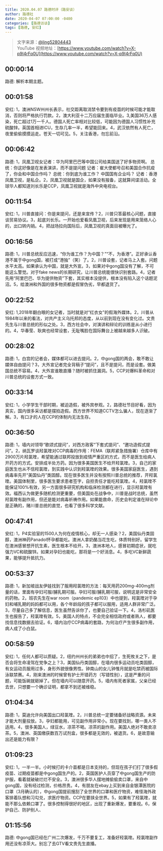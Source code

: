 ```yaml
---
title: 2020.04.07 路德时评（路安谈）
author: 路德社
date: 2020-04-07 07:00:00 -0400
categories: [路德访谈]
tags: [路德, 安红]
---
```


> 文字来源：[@ling52804443](https://twitter.com/ling52804443)  
> YouTube 视频地址：[https://www.youtube.com/watch?v=X-p9I4rFq0U](https://www.youtube.com/watch?v=X-p9I4rFq0U)

## 00:00:14

路德: 解析本期主题。

## 00:01:58

安红: 1，澳洲NSW州州长表示，社交距离取消禁令要到有疫苗的时候可能才能取消，否则将严格执行罚款。2，澳大利亚十二万应届生面临毕业。3,美国36万人感染，死亡超过1万一千人。德国人死亡率相对比较低，可能因为德国人习惯性补充硫酸锌。英国首相进ICU，生存几率一半，希望能回来。4，武汉依然有人死亡，夜里偷偷摸摸运走。苍天一切可见。5，关注香港，勿忘前沿。

## 00:06:42

路德: 1，凤凰卫视女记者：华为阿里巴巴等中国公司给美国送了好多物资啊。
总统：你这好像是在发表演讲，而不是提问题
记者：崔大使都号召和美国合作抗疫了，你会和中国合作吗？
总统：你到底为谁工作？ 中国国有企业吗？
记者：香港凤凰卫视，是私企。2，凤凰卫视就是国企，如果没有报备，这就算间谍活动。全球华人都知道刘长乐是CCP，凤凰卫视就是海外中央电视台。

## 00:11:54

安红: 1，川普直接问：你是来提问，还是来宣传？2，川普只答最核心问题，直接谈贸易协议。3，起底刘长乐。一开始也爱看凤凰卫视，后来发现是用来笼络人心的，出口转内销。4，把战场拉向国际后，凤凰卫视的真面目被曝光了。

## 00:16:56

路德: 1，川普总统反应迅速，“你为谁工作？为中国？”“不，为香港”。正好承认香港不属于中gong国，被打成“港独”（笑）了。2，川普设套，记者马上入套。问题水平太高。如果承认为中国，就是大外宣。3，如果对中gong国没有了解，不可能这么警觉。对于fake news的长期研究，让川普总统能很快识别套路。4，记者先用“阿里巴巴、华为提供物资”下套，其实根本没提供，根本没有陷入这个话题泥沼。5，给澳洲和外国的很多物资都是假冒伪劣，早都退货了。

## 00:22:52

安红: 1,2018年翻白眼的女记者，当时就是对“红衣女”的假海外媒体。2，川普从1984年以来的看法，对共产主义乌托邦的态度，从以前到现在没有变化过。文贵先生与川普总统的形似之处。3，西方社会中，对演讲和辩论的训练是从小进行的。4，华春莹、耿爽也经常设套，无耻嘴脸在国际舞台上被越来越多人识破。

## 00:28:02

路德: 1，白宫的记者会，媒体都可以进去提问。2，中gong国的两会，敢不敢让媒体自由提问？3，大外宣记者完全背稿子“提问”，且不是提问，而是设套。做美国总统不容易。4，大外宣谁敢直播？随时被抓住漏洞。5，CCP对爆料革命和对川普总统的设套方式一致。

## 00:33:14

安红: 1，小学学生干部时期，被迫造假，被外宾参观。2，路德社节目好看，因为真实，国内很多采访都是摆拍造假。西方世界不知道CCTV怎么骗人，现在逐渐了解。3，有口才的人在CCP的体制内无法生存。

## 00:36:50

路德: 1，墙内对领导“歌颂式提问”，对西方政客“下套式提问”、“邀功造假式提问”。2，纳瓦罗谈羟氯喹对CCP病毒的作用：FEMA（联邦紧急措施署）仓库中有2900万片羟氯喹，希望能通过联邦投放到疫情严重区的方式，而不是医生给病人开药方的方式。安排成半处方药。因为很多美国医生不给开羟氯喹。3，自己的家庭医生也从不信羟氯喹，到实践中认识到羟氯喹的效果。很多美国家庭医生，遇到病毒率先开“美国仙丹”类固醇。现在很多医生并没有按照川普总统的推荐，开羟氯喹。美国体制里，很多医生要求患者签字，自担责任才能吃羟氯喹。4，羟氯喹不能保证100%有效，另一方面很多研究机构和临床检测都在进行，显示羟氯喹有效。福西认为做更多随机检测更重要，但美国处在战争中，川普是战时总统，虽然羟氯喹有副作用，但还是能对病毒祈祷作用。如果能救命，历史会判定谁在辩论中是正确的，赌川普总统的直觉，也看了很多科学文献。

## 00:47:41

安红: 1，P4实验室的1500人为何在疫情核心，却无一人感染？2，美国仙丹类固醇，澳洲神药Panadol怀孕都能吃。澳洲人拿奶酪当花生吃，体质特别好。留学生在澳洲感冒想开抗生素，医生根本不给开。3，澳洲本地人，感冒初期症状，就吃强力VC和硫酸锌。如果对孕妇也能吃，那将是一个好消息。4，多吃VC新鲜蔬果，能够提升抵抗力。

## 00:53:37

路德: 1，新加坡战友伊娃找到了服用羟氯喹的方法：每天用药200mg-400mg剂量的话，里面有孕妇可服/脯乳期可服。孕妇可服/脯乳期可服，说明这是非常安全的药物。2，班农先生在war room（pandemic ep103）中也提到，羟氯喹对于孕妇和哺乳期的妈妈都可以用，各个年龄段的孩子都可以服用，适用人群非常广泛。3，尽量自己多了解信息，医生虽然告诉你了，也要自己验证一下。4，洛杉矶医生也报告了，羟氯喹有效。5，美国人的特点，不会完全相信政府或者熟人，都要找信息找数据去验证。6，墙内治疗CCP病毒的套路，为何治疗产生很多副作用，病人成了小白鼠。

## 00:58:59

安红: 1，任何人都可以质疑。2，纽约州州长的弟弟也中招了，生死攸关之下，是否会将生命凌驾在党争之上？3，美国仙丹类固醇，在墙内很多运动员吃类固醇，有女运动员服用过多，身形外貌很像男性。钟南山的女儿钟惟月就是吃禁药被国际泳联禁赛。4，刚来澳洲的时候曾有护士开错药方（写错性别），这是严重的问题，可能饭碗就砸掉了。但在墙内可以随意开药。5，墙内有死者家属，父亲已经去世，只想要一个确诊证明，都拿不到还被维稳。

## 01:04:34

路德: 1，莫迪允许向美国出口羟氯喹。2，川普总统一定要储备好战略资源。未来才能大剂量投放。3，孕妇都能用，可见副作用非常小。现在要找到，哪一类人不适用。4，很多美国人，绿豆水，凉茶不喝。凉茶的副作用。美国人绝对不敢卖凉茶。5，澳洲、英国缴获数百万试剂盒，很多都是无效的，被退货。6，是故意输出还是能力有限？

## 01:09:23

安红: 1，一半一半。小时候打的卡介苗都是日本支持的，但现在孩子们打了很多假疫苗、过期疫苗都是中gong国生产的。2，英国医护人员穿了中gong国生产的防护服，看着就破破烂烂不安全。3，澳洲很多华人摆地摊偷偷卖口罩，来自中gong国，没有经过检测，价格昂贵。4，有朋友在ebay上买到来自金银潭医院的口罩（3月确认的），中gong国提前搜刮了全世界的口罩和医疗物资，难怪海外政客排着队想和习勾兑，求医疗物资。CCP在要挟全世界。5，如果有了羟氯喹，就能不那么依赖口罩了。很多控制得很好的地区，出现了重新爆发，要重视。6，保护自己、防护别人、

## 01:15:56

路德: 中gong国已经在广州二次爆发，千万不要复工，准备好羟氯喹。羟氯喹副作用还没有凉茶大。别忘了去GTV看文贵先生直播。
